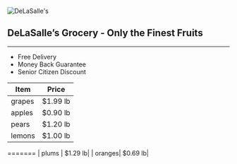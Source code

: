 ![DeLaSalle's](https://home.manhattan.edu/~marc.waldman/images/dls.png)

## DeLaSalle’s Grocery - Only the Finest Fruits
---
- Free Delivery
- Money Back Guarantee
- Senior Citizen Discount

| Item   |   Price |
|--------|---------|
| grapes | $1.99 lb|
| apples | $0.90 lb|
| pears  | $1.20 lb|
| lemons | $1.00 lb|
=======
| plums  | $1.29 lb|
| oranges| $0.69 lb|
